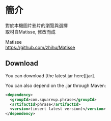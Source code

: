 簡介
==================================
對於本機圖片影片的瀏覽與選擇                                         
取材自Matisse, 修改而成

Matisse                                         
https://github.com/zhihu/Matisse

Download
--------

You can download [the latest jar here][jar].

You can also depend on the .jar through Maven:

```xml
<dependency>
  <groupId>com.squareup.phrase</groupId>
  <artifactId>phrase</artifactId>
  <version>(insert latest version)</version>
</dependency>
